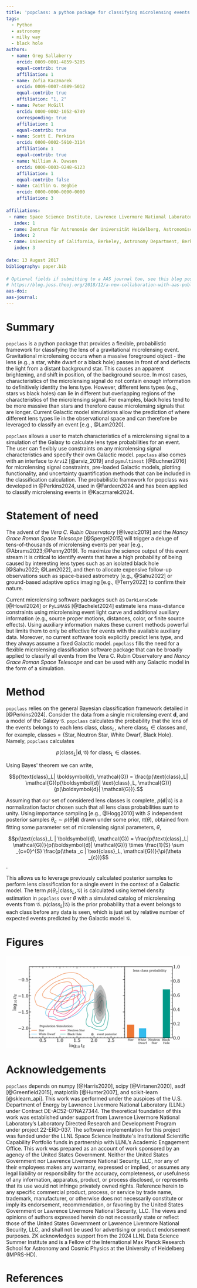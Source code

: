 ```yaml
---
title: 'popclass: a python package for classifying microlensing events'
tags:
  - Python
  - astronomy
  - milky way
  - black hole
authors:
  - name: Greg Sallaberry
    orcid: 0009-0001-4859-5205
    equal-contrib: true
    affiliation: 1
  - name: Zofia Kaczmarek
    orcid: 0009-0007-4089-5012
    equal-contrib: true
    affiliation: "1, 2"
  - name: Peter McGill
    orcid: 0000-0002-1052-6749
    corresponding: true
    affiliation: 1
    equal-contrib: true
  - name: Scott E. Perkins
    orcid: 0000-0002-5910-3114
    affiliation: 1
    equal-contrib: true
  - name: William A. Dawson
    orcid: 0000-0003-0248-6123
    affiliation: 1
    equal-contrib: false
  - name: Caitlin G. Begbie
    orcid: 0000-0000-0000-0000
    affiliation: 3

affiliations:
 - name: Space Science Institute, Lawrence Livermore National Laboratory, 7000 East Ave., Livermore, CA 94550, USA
   index: 1
 - name: Zentrum für Astronomie der Universität Heidelberg, Astronomisches Rechen-Institut, Mönchhofstr. 12-14, 69120 Heidelberg, Germany
   index: 2
 - name: University of California, Berkeley, Astronomy Department, Berkeley, CA 94720, USA
   index: 3

date: 13 August 2017
bibliography: paper.bib

# Optional fields if submitting to a AAS journal too, see this blog post:
# https://blog.joss.theoj.org/2018/12/a-new-collaboration-with-aas-publishing
aas-doi:
aas-journal:
---
```


# Summary

`popclass` is a python package that provides a flexible, probabilistic framework for classifying
the lens of a gravitational microlensing event. Gravitational microlensing occurs when a massive
foreground object - the lens (e.g., a star, white dwarf or a black hole) passes in front of and
deflects the light from a distant background star. This causes an apparent brightening, and shift
in position, of the background source. In most cases, characteristics of the microlensing signal
do not contain enough information to definitively identity the lens type. However, different lens
types (e.g., stars vs black holes) can lie in different but overlapping regions of the characteristics
of the microlensing signal. For examples, black holes tend to be more massive than stars and
therefore cause microlensing signals that are longer. Current Galactic model simulations allow
the prediction of where different lens types lie in the observational space and can therefore be
 leveraged to classify an event [e.g., @Lam2020].

`popclass` allows a user to match characteristics of a microlensing signal to a simulation of the
Galaxy to calculate lens type probabilities for an event. The user can flexibly use constraints on
any microlensing signal characteristics and specify their own Galactic model. `popclass` also
comes with an interface to `ArviZ` [@arviz_2019] and `pymultinest` [@Buchner2016] for microlensing
signal constraints, pre-loaded Galactic models, plotting functionality, and uncertainty
quantification methods that can be included in the classification calculation. The probabilistic
framework for popclass was developed in @Perkins2024, used in @Fardeen2024
and has been applied to classify microlensing events in @Kaczmarek2024.

# Statement of need

The advent of the _Vera C. Rubin Observatory_ [@Ivezic2019] and the _Nancy Grace Roman Space Telescope_ [@Spergel2015]
will trigger a deluge of tens-of-thousands of microlensing events per year [e.g., @Abrams2023;@Penny2019]. To maximize the science output of this event stream it is critical to identify events that have a high probability of being caused
by interesting lens types such as an isolated black hole [@Sahu2022; @Lam2022], and then to allocate expensive
follow-up observations such as space-based astrometry [e.g., @Sahu2022] or ground-based adaptive optics imaging [e.g., @Terry2022]  to confirm their nature.

Current microlensing software packages such as `DarkLensCode` [@Howil2024] or `PyLiMASS` [@Bachelet2024] estimate
lens mass-distance constraints using microlensing event light curve and additional auxiliary information
(e.g., source proper motions, distances, color, or finite source effects). Using auxiliary information makes these
current methods powerful but limits them to only be effective for events with the available auxiliary data. Moreover,
no current software tools explicitly predict lens type, and they always assume a fixed Galactic model. `popclass` fills the
need for a flexible microlensing classification software package that can be broadly applied to classify all events
from the Vera C. Rubin Observatory and  _Nancy Grace Roman Space Telescope_ and can be used with any Galactic model
in the form of a simulation.

# Method

`popclass` relies on the general Bayesian classification framework detailed in [@Perkins2024]. Consider the data from a
single microlensing event $\boldsymbol{d}$, and a model of the Galaxy $\mathcal{G}$. `popclass`
calculates the probability that the lens of the events belongs to each lens class, $\text{class}_L$, where
$\text{class}_L\in\text{classes}$ and, for example,
$\text{classes} = \{\text{Star, Neutron Star, White Dwarf, Black Hole}\}$. Namely, `popclass` calculates

$$p(\text{class}_L| \boldsymbol{d}, \mathcal{G}) \text{ for } \text{class}_L\in\text{classes}.$$

Using Bayes' theorem we can write,

$$p(\text{class}_L| \boldsymbol{d}, \mathcal{G}) = \frac{p(\text{class}_L| \mathcal{G})p(\boldsymbol{d}| \text{class}_L, \mathcal{G})}{p(\boldsymbol{d}| \mathcal{G})}.$$

Assuming that our set of considered lens classes is complete, $p(\boldsymbol{d}| \mathcal{G})$ is a normalization factor chosen such that all lens class probabilities sum to unity. Using importance sampling [e.g., @Hogg2010] with $S$ independent posterior samples $\theta_{c}\sim p(\theta|\boldsymbol{d})$
drawn under some prior, $\pi(\theta)$, obtained from fitting some parameter set of microlensing signal parameters, $\theta$,

$$p(\text{class}_L | \boldsymbol{d}, \mathcal{G}) = \frac{p(\text{class}_L| \mathcal{G})}{p(\boldsymbol{d}| \mathcal{G})}
    \times \frac{1}{S} \sum _{c=0}^{S} \frac{p(\theta _c | \text{class}_L, \mathcal{G})}{\pi(\theta _{c})}$$.

This allows us to leverage previously calculated posterior samples to perform lens classification for a single event in
the context of a Galactic model. The term $p(\theta_c | \text{class}_ L, \mathcal{G})$ is calculated using kernel
density estimation in `popclass` over $\theta$ with a simulated catalog of microlensing events
from $\mathcal{G}$. $p(\text{class}_L | \mathcal{G})$ is the prior probability that a event belongs to each class before
any data is seen, which is just set by relative number of expected events predicted by the Galactic model $\mathcal{G}$.

# Figures

![Example of popclass classifying a microlensing event with a given posterior distribution in $\log_{10} t_{\rm E}$ - $\log_{10} \pi_{\rm E}$ space. Left: solid contours represent the KDE of the simulated lens populations used to classify the event, while shaded contours represent an inferred event posterior distribution. Right: output lens classification from popclass, which is calculated by combining the inference data with the simulation.](lens_class.png)

# Acknowledgements

`popclass` depends on numpy [@Harris2020], scipy [@Virtanen2020], asdf [@Greenfield2015], matplotlib [@Hunter2007], and scikit-learn [@sklearn_api].
  This work was performed under the auspices of the U.S.
Department of Energy by Lawrence Livermore National
Laboratory (LLNL) under Contract DE-AC52-07NA27344.
The theoretical foundation of this work was established
under support from Lawrence Livermore National Laboratory’s
Laboratory Directed Research and Development Program
under project 22-ERD-037. The software implementation
for this project was funded under the LLNL
Space Science Institute's Institutional Scientific
Capability Portfolio funds in partnership with LLNL’s
Academic Engagement Office. This work was prepared as an account of
work sponsored by an agency of the United States
Government. Neither the United States Government nor Lawrence Livermore
National Security,
LLC, nor any of their employees makes any warranty,
expressed or implied, or assumes any legal liability or responsibility for the accuracy, completeness, or usefulness of any
information, apparatus, product, or process disclosed, or represents that its use would
not infringe privately owned rights. Reference herein to any specific commercial product,
process, or service by trade name, trademark, manufacturer, or otherwise does not necessarily
constitute or imply its endorsement, recommendation, or favoring by the United States
Government or Lawrence Livermore National Security, LLC. The views and opinions of authors
expressed herein do not necessarily state or reflect those of the United States Government
or Lawrence Livermore National Security, LLC, and shall not be used for advertising or
product endorsement purposes. ZK acknowledges support from the 2024 LLNL Data Science Summer Institute
and is a Fellow of the International Max Planck Research School for Astronomy and Cosmic Physics at the University of Heidelberg (IMPRS-HD).


# References
